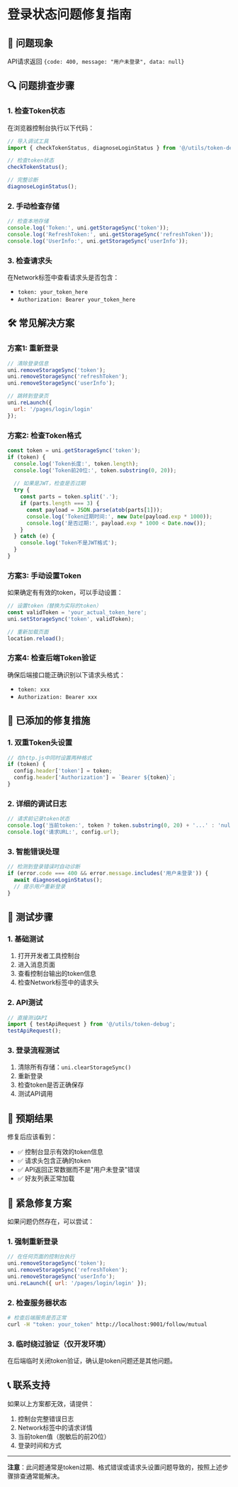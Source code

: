 # 登录状态问题修复指南

## 🚨 **问题现象**
API请求返回 `{code: 400, message: "用户未登录", data: null}`

## 🔍 **问题排查步骤**

### 1. 检查Token状态
在浏览器控制台执行以下代码：
```javascript
// 导入调试工具
import { checkTokenStatus, diagnoseLoginStatus } from '@/utils/token-debug';

// 检查token状态
checkTokenStatus();

// 完整诊断
diagnoseLoginStatus();
```

### 2. 手动检查存储
```javascript
// 检查本地存储
console.log('Token:', uni.getStorageSync('token'));
console.log('RefreshToken:', uni.getStorageSync('refreshToken'));
console.log('UserInfo:', uni.getStorageSync('userInfo'));
```

### 3. 检查请求头
在Network标签中查看请求头是否包含：
- `token: your_token_here`
- `Authorization: Bearer your_token_here`

## 🛠️ **常见解决方案**

### 方案1: 重新登录
```javascript
// 清除登录信息
uni.removeStorageSync('token');
uni.removeStorageSync('refreshToken');
uni.removeStorageSync('userInfo');

// 跳转到登录页
uni.reLaunch({
  url: '/pages/login/login'
});
```

### 方案2: 检查Token格式
```javascript
const token = uni.getStorageSync('token');
if (token) {
  console.log('Token长度:', token.length);
  console.log('Token前20位:', token.substring(0, 20));
  
  // 如果是JWT，检查是否过期
  try {
    const parts = token.split('.');
    if (parts.length === 3) {
      const payload = JSON.parse(atob(parts[1]));
      console.log('Token过期时间:', new Date(payload.exp * 1000));
      console.log('是否过期:', payload.exp * 1000 < Date.now());
    }
  } catch (e) {
    console.log('Token不是JWT格式');
  }
}
```

### 方案3: 手动设置Token
如果确定有有效的token，可以手动设置：
```javascript
// 设置token（替换为实际的token）
const validToken = 'your_actual_token_here';
uni.setStorageSync('token', validToken);

// 重新加载页面
location.reload();
```

### 方案4: 检查后端Token验证
确保后端接口能正确识别以下请求头格式：
- `token: xxx`
- `Authorization: Bearer xxx`

## 🔧 **已添加的修复措施**

### 1. 双重Token头设置
```javascript
// 在http.js中同时设置两种格式
if (token) {
  config.header['token'] = token;
  config.header['Authorization'] = `Bearer ${token}`;
}
```

### 2. 详细的调试日志
```javascript
// 请求前记录token状态
console.log('当前token:', token ? token.substring(0, 20) + '...' : 'null');
console.log('请求URL:', config.url);
```

### 3. 智能错误处理
```javascript
// 检测到登录错误时自动诊断
if (error.code === 400 && error.message.includes('用户未登录')) {
  await diagnoseLoginStatus();
  // 提示用户重新登录
}
```

## 🧪 **测试步骤**

### 1. 基础测试
1. 打开开发者工具控制台
2. 进入消息页面
3. 查看控制台输出的token信息
4. 检查Network标签中的请求头

### 2. API测试
```javascript
// 直接测试API
import { testApiRequest } from '@/utils/token-debug';
testApiRequest();
```

### 3. 登录流程测试
1. 清除所有存储：`uni.clearStorageSync()`
2. 重新登录
3. 检查token是否正确保存
4. 测试API调用

## 🎯 **预期结果**

修复后应该看到：
- ✅ 控制台显示有效的token信息
- ✅ 请求头包含正确的token
- ✅ API返回正常数据而不是"用户未登录"错误
- ✅ 好友列表正常加载

## 🚨 **紧急修复方案**

如果问题仍然存在，可以尝试：

### 1. 强制重新登录
```javascript
// 在任何页面的控制台执行
uni.removeStorageSync('token');
uni.removeStorageSync('refreshToken');
uni.removeStorageSync('userInfo');
uni.reLaunch({ url: '/pages/login/login' });
```

### 2. 检查服务器状态
```bash
# 检查后端服务是否正常
curl -H "token: your_token" http://localhost:9001/follow/mutual
```

### 3. 临时绕过验证（仅开发环境）
在后端临时关闭token验证，确认是token问题还是其他问题。

## 📞 **联系支持**

如果以上方案都无效，请提供：
1. 控制台完整错误日志
2. Network标签中的请求详情
3. 当前token值（脱敏后的前20位）
4. 登录时间和方式

---

**注意**：此问题通常是token过期、格式错误或请求头设置问题导致的，按照上述步骤排查通常能解决。
